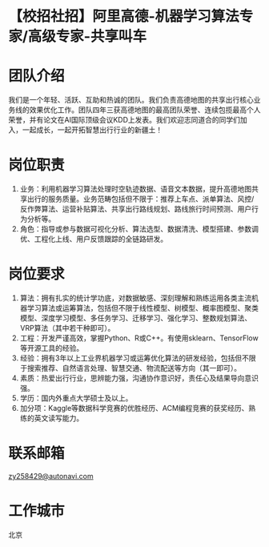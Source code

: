 # 【校招社招】阿里高德-机器学习算法专家/高级专家-共享叫车

# 团队介绍
我们是一个年轻、活跃、互助和热诚的团队。我们负责高德地图的共享出行核心业务线的效果优化工作。团队四年三获高德地图的最高团队荣誉、连续包揽最高个人荣誉，并有论文在AI国际顶级会议KDD上发表。我们欢迎志同道合的同学们加入，一起成长，一起开拓智慧出行行业的新疆土！

# 岗位职责
1. 业务：利用机器学习算法处理时空轨迹数据、语音文本数据，提升高德地图共享出行的服务质量。业务范畴包括但不限于：推荐上车点、派单算法、风控/反作弊算法、运营补贴算法、共享出行路线规划、路线旅行时间预测、用户行为分析等。
2. 角色：指导或参与数据可视化分析、算法选型、数据清洗、模型搭建、参数调优、工程化上线、用户反馈跟踪的全链路研发。

# 岗位要求
1. 算法：拥有扎实的统计学功底，对数据敏感、深刻理解和熟练运用各类主流机器学习算法或运筹算法，包括但不限于线性模型、树模型、概率图模型、聚类模型、深度学习模型、多任务学习、迁移学习、强化学习、整数规划算法、VRP算法（其中若干种即可）。
2. 工程：开发严谨高效，掌握Python、R或C++。有使用sklearn、TensorFlow等开源工具的经验。
3. 经验：拥有3年以上工业界机器学习或运筹优化算法的研发经验，包括但不限于搜索推荐、自然语言处理、智慧交通、物流配送等方向（其一即可）。
4. 素质：热爱出行行业，思辨能力强，沟通协作意识好，责任心及结果导向意识强。
5. 学历：国内外重点大学硕士及以上。
6. 加分项：Kaggle等数据科学竞赛的优胜经历、ACM编程竞赛的获奖经历、熟练的英文读写能力。

# 联系邮箱
zy258429@autonavi.com

# 工作城市
北京
